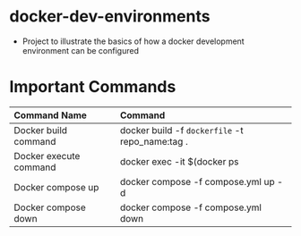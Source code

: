 # docker-dev-environments
* Project to illustrate the basics of how a docker development environment can be configured

# Important Commands 
| Command Name | Command | 
| :------------| :------------|
| Docker build command |docker build -f `dockerfile` -t repo_name:tag . |
| Docker execute command | docker exec -it $(docker ps | cut -d " " -f 1) bash |
| Docker compose up | docker compose -f compose.yml up -d |
| Docker compose down | docker compose -f compose.yml down |  
